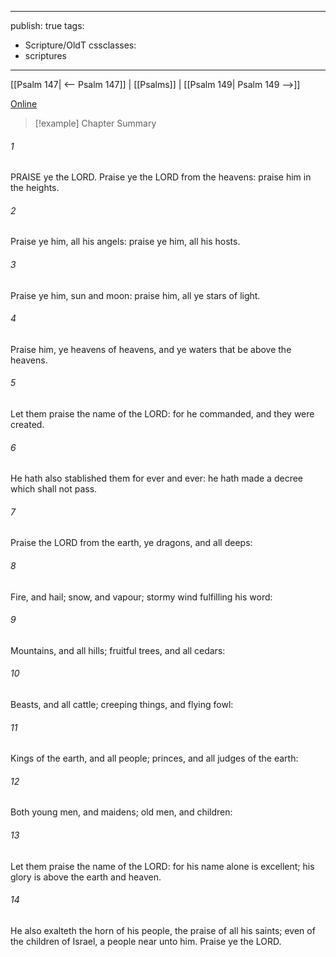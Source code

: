 

---
publish: true
tags:
  - Scripture/OldT
cssclasses:
  - scriptures
---
[[Psalm 147| <-- Psalm 147]] | [[Psalms]] | [[Psalm 149| Psalm 149 -->]]

[Online](https://churchofjesuschrist.org/study/scriptures/ot/ps/148?lang=eng)

>[!example] Chapter Summary
>
###### 1
PRAISE ye the LORD.  Praise ye the LORD from the heavens: praise him in the heights.
###### 2
Praise ye him, all his angels: praise ye him, all his hosts.
###### 3
Praise ye him, sun and moon: praise him, all ye stars of light.
###### 4
Praise him, ye heavens of heavens, and ye waters that be above the heavens.
###### 5
Let them praise the name of the LORD: for he commanded, and they were created.
###### 6
He hath also stablished them for ever and ever: he hath made a decree which shall not pass.
###### 7
Praise the LORD from the earth, ye dragons, and all deeps:
###### 8
Fire, and hail; snow, and vapour; stormy wind fulfilling his word:
###### 9
Mountains, and all hills; fruitful trees, and all cedars:
###### 10
Beasts, and all cattle; creeping things, and flying fowl:
###### 11
Kings of the earth, and all people; princes, and all judges of the earth:
###### 12
Both young men, and maidens; old men, and children:
###### 13
Let them praise the name of the LORD: for his name alone is excellent; his glory is above the earth and heaven.
###### 14
He also exalteth the horn of his people, the praise of all his saints; even of the children of Israel, a people near unto him.  Praise ye the LORD.



